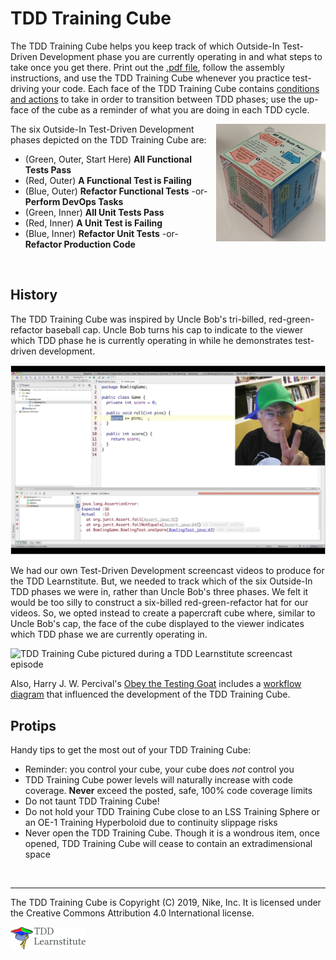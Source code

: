 # TDD Training Cube

The TDD Training Cube helps you keep track of which Outside-In Test-Driven Development phase you 
are currently operating in and what steps to take once you get there.  Print out the [.pdf file](https://github.com/Nike-Inc/tdd-training-cube/raw/master/TDDCube.pdf), 
follow the assembly instructions, and use the TDD Training Cube whenever you practice test-driving 
your code.  Each face of the TDD Training Cube contains [conditions and actions](https://github.com/Nike-Inc/tdd-training-cube/raw/master/TDDCubeExplainer.pdf) to take in order to 
transition between TDD phases; use the up-face of the cube as a reminder of what you are doing in 
each TDD cycle.

<img align="right" alt="TDD Training Cube" src="images/cube.png" width="175" height="188">The six
Outside-In Test-Driven Development phases depicted on the TDD Training Cube are:

* (Green, Outer, Start Here) **All Functional Tests Pass**
* (Red, Outer) **A Functional Test is Failing**
* (Blue, Outer) **Refactor Functional Tests** -or- **Perform DevOps Tasks**
* (Green, Inner) **All Unit Tests Pass**
* (Red, Inner) **A Unit Test is Failing**
* (Blue, Inner) **Refactor Unit Tests** -or- **Refactor Production Code**

&nbsp;

## History

The TDD Training Cube was inspired by Uncle Bob's tri-billed, red-green-refactor baseball cap.
Uncle Bob turns his cap to indicate to the viewer which TDD phase he is currently operating in 
while he demonstrates test-driven development.

![Uncle Bob pictured wearing his red-green-refactor cap during a Clean Code screencast episode](images/UncleBobsRedGreenRefactorHat.png "Uncle Bob and his red-green-refactor cap as seen on his Clean Code screencast episodes")

We had our own Test-Driven Development screencast videos to produce for the TDD Learnstitute.  But, 
we needed to track which of the six Outside-In TDD phases we were in, rather than Uncle Bob's three
phases.  We felt it would be too silly to construct a six-billed red-green-refactor hat for our 
videos.  So, we opted instead to create a papercraft cube where, similar to Uncle Bob's cap, the 
face of the cube displayed to the viewer indicates which TDD phase we are currently operating in.

![TDD Training Cube pictured during a TDD Learnstitute screencast episode](images/CubeInLearnstitute.png "TDD Training Cube tells us what to do next in our TDD adventures")

Also, Harry J. W. Percival's [Obey the Testing Goat](http://www.obeythetestinggoat.com/) includes a [workflow diagram](http://www.obeythetestinggoat.com/book/chapter_working_incrementally.html#TDD-double-loop) that influenced the development of the TDD Training Cube. 
&nbsp;

## Protips

Handy tips to get the most out of your TDD Training Cube:

* Reminder: you control your cube, your cube does _not_ control you
* TDD Training Cube power levels will naturally increase with code coverage.  **Never** exceed 
  the posted, safe, 100% code coverage limits
* Do not taunt TDD Training Cube!
* Do not hold your TDD Training Cube close to an LSS Training Sphere or an OE-1 Training Hyperboloid
  due to continuity slippage risks
* Never open the TDD Training Cube.  Though it is a wondrous item, once opened, TDD Training Cube 
  will cease to contain an extradimensional space

&nbsp;

---

The TDD Training Cube is Copyright (C) 2019, Nike, Inc.  It is licensed under the Creative Commons 
Attribution 4.0 International license.

![TDD Learnstitute Logo](images/TDDLearnstituteLogo120.png)
